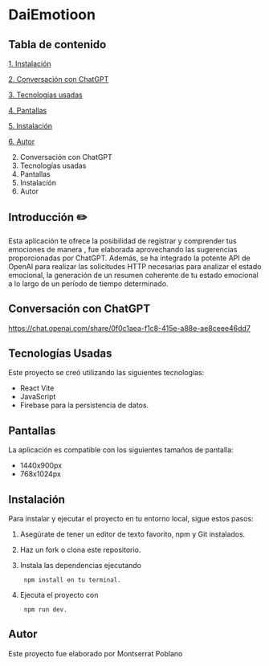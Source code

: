# DaiEmotioon

## Tabla de contenido


[1. Instalación](#instalación)

[2. Conversación con ChatGPT](#Conversación-con-ChatGPT)

[3. Tecnologías usadas](#Tecnologías-usadas)

[4. Pantallas](#pantallas)

[5. Instalación](#instalación)

[6. Autor](#autor)




2. Conversación con ChatGPT
3. Tecnologías usadas
4. Pantallas 
5. Instalación 
6. Autor

## Introducción  :pencil2:

 Esta aplicación te ofrece la posibilidad de registrar y comprender tus emociones de manera , fue elaborada aprovechando las sugerencias proporcionadas por ChatGPT. Además, se ha integrado la potente API de OpenAI para realizar las solicitudes HTTP necesarias para analizar el estado emocional, la generación de un resumen coherente de tu estado emocional a lo largo de un período de tiempo determinado.

## Conversación con ChatGPT

https://chat.openai.com/share/0f0c1aea-f1c8-415e-a88e-ae8ceee46dd7

## Tecnologías Usadas 

Este proyecto se creó utilizando las siguientes tecnologías:

- React Vite
- JavaScript
- Firebase para la persistencia de datos.

## Pantallas 

La aplicación es compatible con los siguientes tamaños de pantalla:

- 1440x900px
- 768x1024px



## Instalación 

Para instalar y ejecutar el proyecto en tu entorno local, sigue estos pasos:

1. Asegúrate de tener un editor de texto favorito, npm y Git instalados.

2. Haz un fork o clona este repositorio.

3. Instala las dependencias ejecutando 

        npm install en tu terminal.

4. Ejecuta el proyecto con 

        npm run dev.


## Autor
Este proyecto fue elaborado por Montserrat Poblano